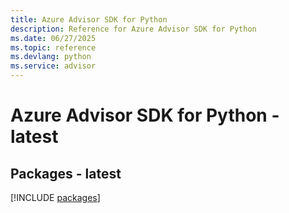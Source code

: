 ```yaml
---
title: Azure Advisor SDK for Python
description: Reference for Azure Advisor SDK for Python
ms.date: 06/27/2025
ms.topic: reference
ms.devlang: python
ms.service: advisor
---
```

# Azure Advisor SDK for Python - latest
## Packages - latest
[!INCLUDE [packages](advisor-index.md)]